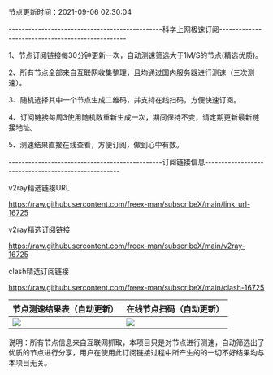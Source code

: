 节点更新时间：2021-09-06 02:30:04 <!-- 星期 1 -->

-----------------------------------------------科学上网极速订阅-------------------------------------------------

1、节点订阅链接每30分钟更新一次，自动测速筛选大于1M/S的节点(精选优质)。

2、所有节点全部来自互联网收集整理，且均通过国内服务器进行测速（三次测速）。

3、随机选择其中一个节点生成二维码，并支持在线扫码，方便快速订阅。

4、订阅链接每周3使用随机数重新生成一次，期间保持不变，请定期更新最新链接地址。

5、测速结果直接在线查看，方便订阅，做到心中有数。

-----------------------------------------------订阅链接信息----------------------------------------------------

v2ray精选链接URL

https://raw.githubusercontent.com/freex-man/subscribeX/main/link_url-16725


v2ray精选订阅链接

https://raw.githubusercontent.com/freex-man/subscribeX/main/v2ray-16725


clash精选订阅链接

https://raw.githubusercontent.com/freex-man/subscribeX/main/clash-16725


|节点测速结果表（自动更新）|在线节点扫码（自动更新）|
|---------------------------------------------|---------------------------------------------|
|<img src="https://raw.githubusercontent.com/freex-man/subscribeX/main/speed.png"/>|<img src="https://raw.githubusercontent.com/freex-man/subscribeX/main/qrcode.png">|

说明：所有节点信息来自互联网抓取，本项目只是对节点进行测速，自动筛选出了优质的节点进行分享，用户在使用此订阅链接过程中所产生的的一切不好结果均与本项目无关。
